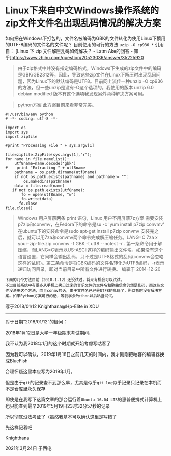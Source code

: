 <meta name="created" content="2019-01-18">
<meta http-equiv="Content-Type" content="text/html; charset=utf-8">

# Linux下来自中文Windows操作系统的zip文件文件名出现乱码情况的解决方案

如何把在Windows下打包的，文件名被编码为GBK的文件转化为使用Linux下惯用的UTF-8编码的文件名的文件呢？
目前使用的可行的方法
` uzip -O cp936 * `
引用自：
[Linux 下 zip 文件解压乱码如何解决？ - Latm Ake的回答 - 知乎]https://www.zhihu.com/question/20523036/answer/35225920

> 由于zip格式中并没有指定编码格式，Windows下生成的zip文件中的编码是GBK/GB2312等，因此，导致这些zip文件在Linux下解压时出现乱码问题，因为Linux下的默认编码是UTF8。目前网上流传一种unzip -O cp936的方法，但一些unzip是没有-O这个选项的。我使用的版本 unzip 6.0 debian modified 版本有这个选项我发现另外两种解决方案可用。

> python方案
> 此方案目前来看非常完美。

```
#!/usr/bin/env python
# -*- coding: utf-8 -*-

import os
import sys
import zipfile

#print "Processing File " + sys.argv[1]

file=zipfile.ZipFile(sys.argv[1],"r");
for name in file.namelist():
    utf8name=name.decode('gbk')
#    print "Extracting " + utf8name
    pathname = os.path.dirname(utf8name)
    if not os.path.exists(pathname) and pathname!= "":
        os.makedirs(pathname)
    data = file.read(name)
   if not os.path.exists(utf8name):
       fo = open(utf8name, "w")
       fo.write(data)
      fo.close
file.close()
```
> Windows 用户屏蔽两条 print 语句，Linux 用户不用屏蔽7z方案
> 需要安装p7zip和convmv，在Fedora下的命令是su -c 'yum install p7zip convmv'
> 在ubuntu下的安装命令是sudo apt-get install p7zip convmv
> 安装完之后，就可以用7za和convmv两个命令完成解压缩任务。LANG=C 7za x your-zip-file.zip
> convmv -f GBK -t utf8 --notest -r .
> 第一条命令用于解压缩，而LANG=C表示以US-ASCII这样的编码输出文件名，如果没有这个语言设置，它同样会输出乱码，只不过是UTF8格式的乱码(convmv会忽略这样的乱码)。第二条命令是将GBK编码的文件名转化为UTF8编码，-r表示递归访问目录，即对当前目录中所有文件进行转换。
> 编辑于 2014-12-20

	下面的几个方法目前（2018-1-12）还没试过，将来有机会可以试试。
	不过目前系统中有很多从手机上拷贝过来的音乐文件的文件名和歌曲信息仍然是乱码，而这些文件没法用这个方法，而且conmv的话，由于文件名已经是UTF8的乱码了，所以暂时没有解决方案。如果Python方案可行的话，等我学会Python以后咕且试试。

写于2018/01/12
Knighthana@Hp-Elite in XDU

-----------------------------------------------

对于日期“2018/01/12”的疑问：

2018年1月12日是大学一年级期末考试期间，

我不认为我2018年1月的这个时期就开始考虑写咕客了

因为我可以确认，2019年1月18日之前几天的时间内，我才刚刚把咕客的编辑器换成BlueFish

合理怀疑这里本应写为2019年1月，

但是由于`git`的记录查不到那么早，尤其是似乎`git log`似乎记录只记录在本机而不是仓库里永久保存

即使是在我写下这篇文章的那台运行着`Ubuntu 16.04 LTS`的惠普便携式计算机上也只能查到最早2019年5月19日23时32分57秒的记录

所以彻底没法考证了（虽然我基本可以确认这里是写错了

先这样记着吧

Knighthana

2021年3月24日 于西电
